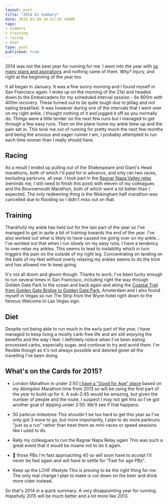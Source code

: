```yaml
---
layout: post
title: "2014 In Summary"
date: 2015-01-09 16:51:39 +0000
tags:
- summary
- training
- racing
- diet
type: post
published: true
---
```


2014 was not the best year for running for me. I went into the year with [so many plans and aspirations](http://barefootrunner.co.uk/2013-in-summary/) and nothing came of them. Why?  Injury, and right at the beginning of the year too.

It all began in January. It was a fine sunny morning and I found myself in San Francisco again.  I woke up on the morning of the 21st and headed down to the Embarcadero for my scheduled interval session - 6x 800m with 400m recovery. These turned out to be quite tough due to jetlag and not eating breakfast.  It was however during one of the intervals that I went over on my right ankle.  I thought nothing of it and jogged it off as you normally do.  Things were a little tender on the next few runs but I managed to get through a few easy runs.  Then on the plane home my ankle blew up and the pain set in.  This took me out of running for pretty much the next few months and being the anxious and eager runner I am, I probably attempted to run each time sooner than I really should have.

## Racing

As a result I ended up pulling out of the Shakespeare and Giant's Head marathons, both of which I'd paid for in advance, and only ran two races, excluding parkruns, all year. I took part in the [Ragnar Napa Valley relay](https://www.ragnarrelay.com/race/napavalley/) (reminds me, I still need to finish this post) with eleven of my colleagues and the Bournemouth Marathon, both of which went a lot better than I expected.  The only redeeming thing is the Wokingham half marathon was cancelled due to flooding so I didn't miss out on that.

## Training

Thankfully my ankle has held out for the last part of the year so I've managed to get in quite a bit of training towards the end of the year.  I've also worked out what is likely to have caused me going over on my ankle... I've worked out that when I run slowly on my easy runs, I have a tendency to over-relax my ankles.  This seems to lead to instability which in turn triggers the pain on the outside of my right leg.  Concentrating on landing on the balls of my feet without overly relaxing my ankles seems to do the trick and has allowed me to keep going.

It's not all doom and gloom though. Thanks to work, I've been lucky enough to run several times in San Francisco, including right the way through Golden Gate Park to the ocean and back again and along the [Coastal Trail from Golden Gate Bridge to Golden Gate Park](http://barefootrunner.co.uk/marin-headlands-are-still-waiting-for-me/), Amsterdam and I also found myself in Vegas so run The Strip from the Wynn hotel right down to the famous Welcome to Las Vegas sign.

## Diet

Despite not being able to run much in the early part of the year, I have managed to keep living a mostly carb-free life and am still enjoying the benefits and the way I feel.  I definitely notice when I've been eating processed carbs, especially sugar, and continue to try and avoid them.  I'm flexible though as it's not always possible and desired given all the travelling I've been doing.

## What's on the Cards for 2015?

- London Marathon in under 2:50
  [I have a "Good for Age" place](http://barefootrunner.co.uk/vlm-2015-youre-in/) based on my Abingdon Marathon time from 2013 so will be using the first part of the year to build up for it.  A sub-2:45 would be amazing, but given the number of people and the route, I suspect I may not get this so I've got another goal of dipping under 2:50.  We'll see if that happens.

- 50 parkrun milestone
  This shouldn't be too hard to get this year as I've only got 3 more to go, but more importantly, I plan to do more parkruns "just as a run" rather than treat them as mini-races or speed sessions like I used to do.

- Rally my colleagues to run the Ragnar Napa Relay again
  This was such a great event that it would be insane not to do it again.

- :hammer: those PBs
  I'm fast approaching 40 so will soon have to accept I'll never be fast again and will have to settle for "Fast for age PBs".

- Keep up the LCHF lifestyle
  This is proving to be the right thing for me.  The only real change I plan to make is cut down on the beer and drink more cider instead.

So that's 2014 in a quick summary.  A very disappointing year for running.  Hopefully 2015 will be much better and a lot more like 2013.
